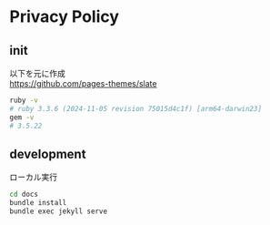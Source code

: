 # Privacy Policy

## init
以下を元に作成  
https://github.com/pages-themes/slate

```bash
ruby -v
# ruby 3.3.6 (2024-11-05 revision 75015d4c1f) [arm64-darwin23]
gem -v
# 3.5.22
```

## development
ローカル実行
```bash
cd docs
bundle install
bundle exec jekyll serve
```

